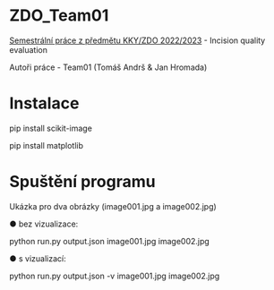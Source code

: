 # ZDO_Team01
[Semestrální práce z předmětu KKY/ZDO 2022/2023](https://colab.research.google.com/drive/1FcMHURYvcRL5lt8T5Yk715hJ0R9-dq6-?usp=sharing) - Incision quality evaluation</p>
Autoři práce - Team01 (Tomáš Andrš & Jan Hromada)
# Instalace
pip install scikit-image</p>
pip install matplotlib</p>
# Spuštění programu
Ukázka pro dva obrázky (image001.jpg a image002.jpg)</p>
● bez vizualizace:</p>
python run.py output.json image001.jpg image002.jpg</p>
● s vizualizací:</p>
python run.py output.json -v image001.jpg image002.jpg</p>
